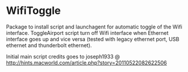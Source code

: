 WifiToggle
==========

Package to install script and launchagent for automatic toggle of the Wifi interface.
ToggleAirport script turn off Wifi interface when Ethernet interface goes up and vice versa (tested with legacy ethernet port, USB ethernet and thunderbolt ethernet).

Initial main script credits goes to joseph1933 @ http://hints.macworld.com/article.php?story=20110522082622506